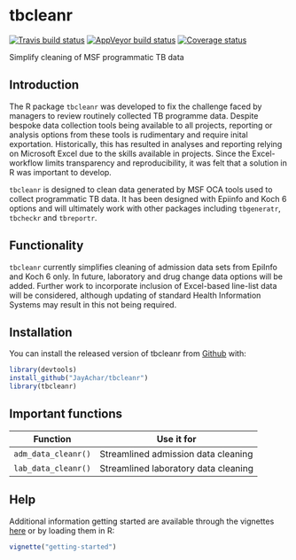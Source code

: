 
<!-- README.md is generated from README.Rmd. Please edit that file -->
tbcleanr
========

[![Travis build status](https://travis-ci.org/JayAchar/tbcleanr.svg?branch=master)](https://travis-ci.org/JayAchar/tbcleanr) [![AppVeyor build status](https://ci.appveyor.com/api/projects/status/github/JayAchar/tbcleanr?branch=master&svg=true)](https://ci.appveyor.com/project/JayAchar/tbcleanr) [![Coverage status](https://codecov.io/gh/JayAchar/tbcleanr/branch/master/graph/badge.svg)](https://codecov.io/github/JayAchar/tbcleanr?branch=master)

Simplify cleaning of MSF programmatic TB data

Introduction
------------

The R package `tbcleanr` was developed to fix the challenge faced by managers to review routinely collected TB programme data. Despite bespoke data collection tools being available to all projects, reporting or analysis options from these tools is rudimentary and require inital exportation. Historically, this has resulted in analyses and reporting relying on Microsoft Excel due to the skills available in projects. Since the Excel-workflow limits transparency and reproducibility, it was felt that a solution in R was important to develop.

`tbcleanr` is designed to clean data generated by MSF OCA tools used to collect programmatic TB data. It has been designed with Epiinfo and Koch 6 options and will ultimately work with other packages including `tbgeneratr`, `tbcheckr` and `tbreportr`.

Functionality
-------------

`tbcleanr` currently simplifies cleaning of admission data sets from EpiInfo and Koch 6 only. In future, laboratory and drug change data options will be added. Further work to incorporate inclusion of Excel-based line-list data will be considered, although updating of standard Health Information Systems may result in this not being required.

Installation
------------

You can install the released version of tbcleanr from [Github](http://www.github.com/JayAchar) with:

``` r
library(devtools)
install_github("JayAchar/tbcleanr")
library(tbcleanr)
```

Important functions
-------------------

| Function            | Use it for                           |
|---------------------|--------------------------------------|
| `adm_data_cleanr()` | Streamlined admission data cleaning  |
| `lab_data_cleanr()` | Streamlined laboratory data cleaning |

Help
----

Additional information getting started are available through the vignettes [here](articles/getting-started.html) or by loading them in R:

``` r
vignette("getting-started")
```
